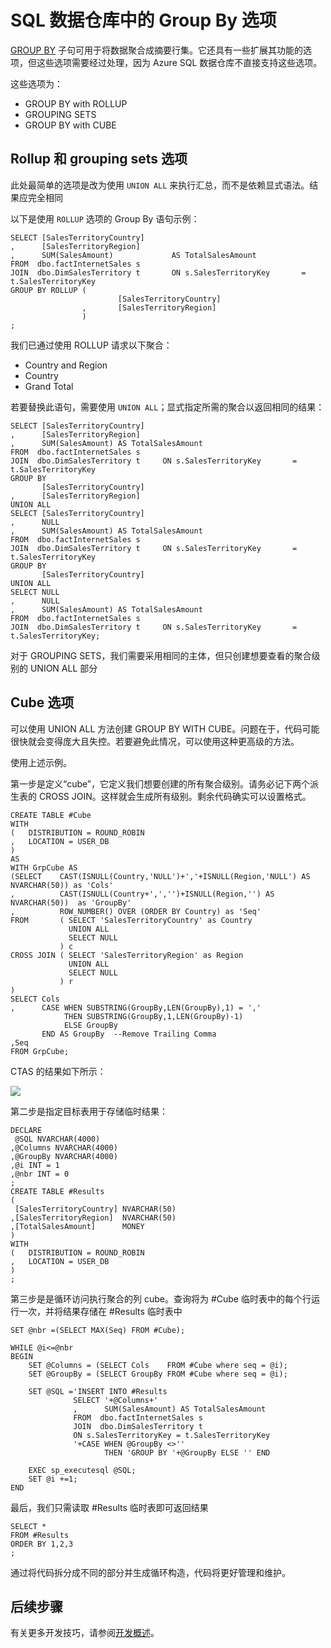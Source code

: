 <properties
   pageTitle="SQL 数据仓库中的 Group By 选项 | Azure"
   description="有关在开发解决方案时实现 Azure SQL 数据仓库中的 Group By 选项的技巧。"
   services="sql-data-warehouse"
   documentationCenter="NA"
   authors="jrowlandjones"
   manager="barbkess"
   editor=""/>

<tags
   ms.service="sql-data-warehouse"
   ms.date="03/23/2016"
   wacn.date="05/23/2016"/>

# SQL 数据仓库中的 Group By 选项

[GROUP BY] 子句可用于将数据聚合成摘要行集。它还具有一些扩展其功能的选项，但这些选项需要经过处理，因为 Azure SQL 数据仓库不直接支持这些选项。

这些选项为：
- GROUP BY with ROLLUP 
- GROUPING SETS 
- GROUP BY with CUBE

## Rollup 和 grouping sets 选项
此处最简单的选项是改为使用 `UNION ALL` 来执行汇总，而不是依赖显式语法。结果应完全相同

以下是使用 `ROLLUP` 选项的 Group By 语句示例：

```
SELECT [SalesTerritoryCountry]
,      [SalesTerritoryRegion]
,      SUM(SalesAmount)             AS TotalSalesAmount
FROM  dbo.factInternetSales s
JOIN  dbo.DimSalesTerritory t       ON s.SalesTerritoryKey       = t.SalesTerritoryKey
GROUP BY ROLLUP (
                        [SalesTerritoryCountry]
                ,       [SalesTerritoryRegion]
                )
;
```

我们已通过使用 ROLLUP 请求以下聚合：
- Country and Region 
- Country
- Grand Total

若要替换此语句，需要使用 `UNION ALL`；显式指定所需的聚合以返回相同的结果：

```
SELECT [SalesTerritoryCountry]
,      [SalesTerritoryRegion]
,      SUM(SalesAmount) AS TotalSalesAmount
FROM  dbo.factInternetSales s
JOIN  dbo.DimSalesTerritory t     ON s.SalesTerritoryKey       = t.SalesTerritoryKey
GROUP BY 
       [SalesTerritoryCountry]
,      [SalesTerritoryRegion]
UNION ALL
SELECT [SalesTerritoryCountry]
,      NULL
,      SUM(SalesAmount) AS TotalSalesAmount
FROM  dbo.factInternetSales s
JOIN  dbo.DimSalesTerritory t     ON s.SalesTerritoryKey       = t.SalesTerritoryKey
GROUP BY 
       [SalesTerritoryCountry]
UNION ALL
SELECT NULL
,      NULL
,      SUM(SalesAmount) AS TotalSalesAmount
FROM  dbo.factInternetSales s
JOIN  dbo.DimSalesTerritory t     ON s.SalesTerritoryKey       = t.SalesTerritoryKey;
```

对于 GROUPING SETS，我们需要采用相同的主体，但只创建想要查看的聚合级别的 UNION ALL 部分

## Cube 选项
可以使用 UNION ALL 方法创建 GROUP BY WITH CUBE。问题在于，代码可能很快就会变得庞大且失控。若要避免此情况，可以使用这种更高级的方法。

使用上述示例。

第一步是定义“cube”，它定义我们想要创建的所有聚合级别。请务必记下两个派生表的 CROSS JOIN。这样就会生成所有级别。剩余代码确实可以设置格式。

```
CREATE TABLE #Cube
WITH 
(   DISTRIBUTION = ROUND_ROBIN
,   LOCATION = USER_DB
)
AS
WITH GrpCube AS
(SELECT    CAST(ISNULL(Country,'NULL')+','+ISNULL(Region,'NULL') AS NVARCHAR(50)) as 'Cols'
,          CAST(ISNULL(Country+',','')+ISNULL(Region,'') AS NVARCHAR(50))  as 'GroupBy'
,          ROW_NUMBER() OVER (ORDER BY Country) as 'Seq'
FROM       ( SELECT 'SalesTerritoryCountry' as Country
             UNION ALL
             SELECT NULL
           ) c
CROSS JOIN ( SELECT 'SalesTerritoryRegion' as Region
             UNION ALL
             SELECT NULL
           ) r
)
SELECT Cols
,      CASE WHEN SUBSTRING(GroupBy,LEN(GroupBy),1) = ',' 
            THEN SUBSTRING(GroupBy,1,LEN(GroupBy)-1) 
            ELSE GroupBy 
       END AS GroupBy  --Remove Trailing Comma
,Seq
FROM GrpCube;
```

CTAS 的结果如下所示：

![][1]

第二步是指定目标表用于存储临时结果：

```
DECLARE 
 @SQL NVARCHAR(4000)
,@Columns NVARCHAR(4000)
,@GroupBy NVARCHAR(4000)
,@i INT = 1
,@nbr INT = 0
;
CREATE TABLE #Results
(
 [SalesTerritoryCountry] NVARCHAR(50)
,[SalesTerritoryRegion]  NVARCHAR(50)
,[TotalSalesAmount]      MONEY
)
WITH
(   DISTRIBUTION = ROUND_ROBIN
,   LOCATION = USER_DB
)
;
```

第三步是是循环访问执行聚合的列 cube。查询将为 #Cube 临时表中的每个行运行一次，并将结果存储在 #Results 临时表中

```
SET @nbr =(SELECT MAX(Seq) FROM #Cube);

WHILE @i<=@nbr
BEGIN
    SET @Columns = (SELECT Cols    FROM #Cube where seq = @i);
    SET @GroupBy = (SELECT GroupBy FROM #Cube where seq = @i);

    SET @SQL ='INSERT INTO #Results
              SELECT '+@Columns+'
              ,      SUM(SalesAmount) AS TotalSalesAmount
              FROM  dbo.factInternetSales s
              JOIN  dbo.DimSalesTerritory t  
              ON s.SalesTerritoryKey = t.SalesTerritoryKey
              '+CASE WHEN @GroupBy <>'' 
                     THEN 'GROUP BY '+@GroupBy ELSE '' END

    EXEC sp_executesql @SQL;
    SET @i +=1;
END
```

最后，我们只需读取 #Results 临时表即可返回结果

```
SELECT * 
FROM #Results
ORDER BY 1,2,3
;
```

通过将代码拆分成不同的部分并生成循环构造，代码将更好管理和维护。


## 后续步骤
有关更多开发技巧，请参阅[开发概述][]。

<!--Image references-->
[1]: ./media/sql-data-warehouse-develop-group-by-options/sql-data-warehouse-develop-group-by-cube.png

<!--Article references-->
[开发概述]: /documentation/articles/sql-data-warehouse-overview-develop/

<!--MSDN references-->
[GROUP BY]: https://msdn.microsoft.com/zh-cn/library/ms177673.aspx


<!--Other Web references-->


<!---HONumber=Mooncake_0321_2016-->